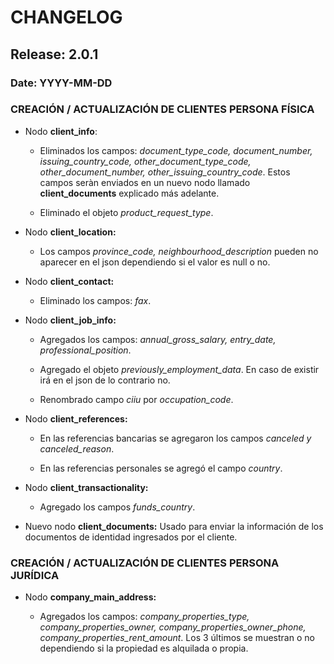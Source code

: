 # CHANGELOG

## Release: 2.0.1

### Date: YYYY-MM-DD

### CREACIÓN / ACTUALIZACIÓN DE CLIENTES PERSONA FÍSICA

* Nodo **client_info**: 

    * Eliminados los campos: _document_type_code, document_number, issuing_country_code, other_document_type_code, other_document_number, other_issuing_country_code_. Estos campos seràn enviados en un nuevo nodo llamado **client_documents** explicado más adelante.

    * Eliminado el objeto _product_request_type_.

* Nodo **client_location:**

    * Los campos _province_code, neighbourhood_description_ pueden no aparecer en el json dependiendo si el valor es null o no.

* Nodo **client_contact:**

    * Eliminado los campos: _fax_.

* Nodo **client_job_info:**

    * Agregados los campos: _annual_gross_salary, entry_date, professional_position_.

    * Agregado el objeto _previously_employment_data_. En caso de existir irá en el json de lo contrario no.

    * Renombrado campo _ciiu_ por _occupation_code_.

* Nodo **client_references:**

    * En las referencias bancarias se agregaron los campos _canceled y canceled_reason_.

    * En las referencias personales se agregó el campo _country_.

* Nodo **client_transactionality:**

    * Agregado los campos _funds_country_.

* Nuevo nodo **client_documents:** Usado para enviar la información de los documentos de identidad ingresados por el cliente.


### CREACIÓN / ACTUALIZACIÓN DE CLIENTES PERSONA JURÍDICA

* Nodo **company_main_address:**

    * Agregados los campos: _company_properties_type, company_properties_owner, company_properties_owner_phone, company_properties_rent_amount_. Los 3 últimos se muestran o no dependiendo si la propiedad es alquilada o propia.